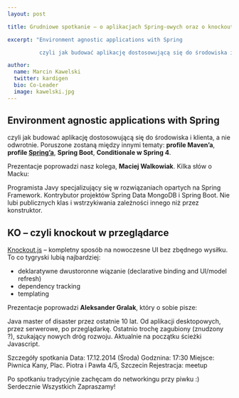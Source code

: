 ```yaml
---
layout: post

title: Grudniowe spotkanie – o aplikacjach Spring-owych oraz o knockout.js

excerpt: "Environment agnostic applications with Spring

          czyli jak budować aplikację dostosowującą się do środowiska i klienta, a nie odwrotnie. Poruszone zostaną między innymi tematy: profile Maven’a, profile Spring’a, Spring Boot, Conditionale w Spring 4."

author:
  name: Marcin Kawelski
  twitter: kardigen
  bio: Co-Leader
  image: kawelski.jpg
---
```


## Environment agnostic applications with Spring

czyli jak budować aplikację dostosowującą się do środowiska i klienta, a nie odwrotnie.
Poruszone zostaną między innymi tematy: **profile Maven’a**, **profile [Spring’a](http://spring.io)**, **Spring Boot**, **Conditionale w Spring 4**.

Prezentacje poprowadzi nasz kolega, **Maciej Walkowiak**. Kilka słów o Macku:

Programista Javy specjalizujący się w rozwiązaniach opartych na Spring Framework. Kontrybutor projektów Spring Data MongoDB i Spring Boot. Nie lubi publicznych klas i wstrzykiwania zależności innego niż przez konstruktor.

## KO – czyli knockout w przeglądarce
[Knockout.js](http://knockoutjs.com/) – kompletny sposób na nowoczesne UI bez zbędnego wysiłku. To co tygryski lubią najbardziej:

- deklaratywne dwustoronne wiązanie (declarative binding and UI/model refresh)
- dependency tracking
- templating

Prezentacje poprowadzi **Aleksander Gralak**, który o sobie pisze:

Java master of disaster przez ostatnie 10 lat. Od aplikacji desktopowych, przez serwerowe, po przeglądarkę. Ostatnio trochę zagubiony (znudzony ?), szukający nowych dróg rozwoju. Aktualnie na początku ścieżki Javascript.

Szczegóły spotkania
Data: 17.12.2014 (Środa)
Godznina: 17:30
Miejsce: Piwnica Kany, Plac. Piotra i Pawła 4/5, Szczecin
Rejestracja: meetup

Po spotkaniu tradycyjnie zachęcam do networkingu przy piwku :)
Serdecznie Wszystkich Zapraszamy!